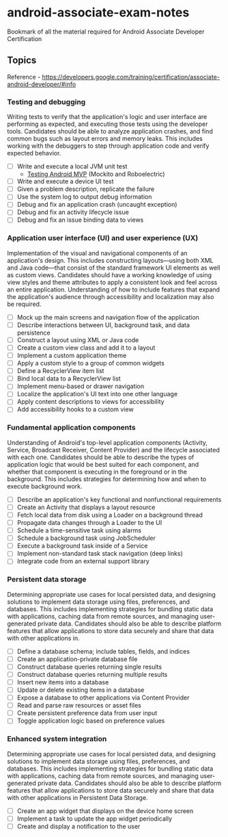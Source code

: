 # android-associate-exam-notes
Bookmark of all the material required for Android Associate Developer Certification

## Topics  
Reference - https://developers.google.com/training/certification/associate-android-developer/#info  

### Testing and debugging
Writing tests to verify that the application's logic and user interface are performing as expected, and executing those tests using the developer tools. Candidates should be able to analyze application crashes, and find common bugs such as layout errors and memory leaks. This includes working with the debuggers to step through application code and verify expected behavior.  
- [ ] Write and execute a local JVM unit test  
	* [Testing Android MVP](https://medium.com/@Miqubel/testing-android-mvp-aa0de6e165e4) (Mockito and Roboelectric)  
- [ ] Write and execute a device UI test  
- [ ] Given a problem description, replicate the failure
- [ ] Use the system log to output debug information
- [ ] Debug and fix an application crash (uncaught exception)
- [ ] Debug and fix an activity lifecycle issue
- [ ] Debug and fix an issue binding data to views  

### Application user interface (UI) and user experience (UX)  
Implementation of the visual and navigational components of an application's design. This includes constructing layouts—using both XML and Java code—that consist of the standard framework UI elements as well as custom views. Candidates should have a working knowledge of using view styles and theme attributes to apply a consistent look and feel across an entire application. Understanding of how to include features that expand the application's audience through accessibility and localization may also be required.  
- [ ] Mock up the main screens and navigation flow of the application
- [ ] Describe interactions between UI, background task, and data persistence
- [ ] Construct a layout using XML or Java code
- [ ] Create a custom view class and add it to a layout
- [ ] Implement a custom application theme
- [ ] Apply a custom style to a group of common widgets
- [ ] Define a RecyclerView item list
- [ ] Bind local data to a RecyclerView list
- [ ] Implement menu-based or drawer navigation
- [ ] Localize the application's UI text into one other language
- [ ] Apply content descriptions to views for accessibility
- [ ] Add accessibility hooks to a custom view  

### Fundamental application components

Understanding of Android's top-level application components (Activity, Service, Broadcast Receiver, Content Provider) and the lifecycle associated with each one. Candidates should be able to describe the types of application logic that would be best suited for each component, and whether that component is executing in the foreground or in the background. This includes strategies for determining how and when to execute background work.  

- [ ] Describe an application's key functional and nonfunctional requirements
- [ ] Create an Activity that displays a layout resource
- [ ] Fetch local data from disk using a Loader on a background thread
- [ ] Propagate data changes through a Loader to the UI
- [ ] Schedule a time-sensitive task using alarms
- [ ] Schedule a background task using JobScheduler
- [ ] Execute a background task inside of a Service
- [ ] Implement non-standard task stack navigation (deep links)
- [ ] Integrate code from an external support library  

### Persistent data storage

Determining appropriate use cases for local persisted data, and designing solutions to implement data storage using files, preferences, and databases. This includes implementing strategies for bundling static data with applications, caching data from remote sources, and managing user-generated private data. Candidates should also be able to describe platform features that allow applications to store data securely and share that data with other applications in.

- [ ] Define a database schema; include tables, fields, and indices
- [ ] Create an application-private database file
- [ ] Construct database queries returning single results
- [ ] Construct database queries returning multiple results
- [ ] Insert new items into a database
- [ ] Update or delete existing items in a database
- [ ] Expose a database to other applications via Content Provider
- [ ] Read and parse raw resources or asset files
- [ ] Create persistent preference data from user input
- [ ] Toggle application logic based on preference values  

### Enhanced system integration

Determining appropriate use cases for local persisted data, and designing solutions to implement data storage using files, preferences, and databases. This includes implementing strategies for bundling static data with applications, caching data from remote sources, and managing user-generated private data. Candidates should also be able to describe platform features that allow applications to store data securely and share that data with other applications in Persistent Data Storage.

- [ ] Create an app widget that displays on the device home screen
- [ ] Implement a task to update the app widget periodically
- [ ] Create and display a notification to the user

